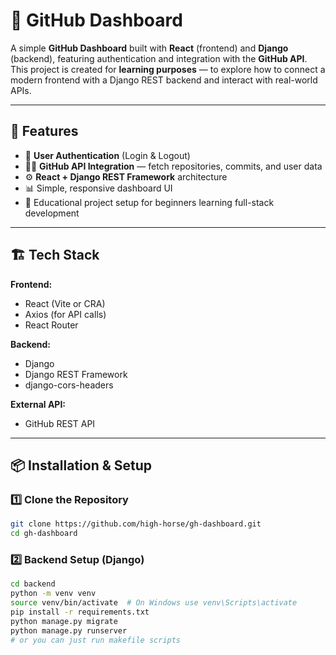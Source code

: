 # 🧭 GitHub Dashboard

A simple **GitHub Dashboard** built with **React** (frontend) and **Django** (backend), featuring authentication and integration with the **GitHub API**.  
This project is created for **learning purposes** — to explore how to connect a modern frontend with a Django REST backend and interact with real-world APIs.

---

## 🚀 Features

- 🔐 **User Authentication** (Login & Logout)  
- 🧑‍💻 **GitHub API Integration** — fetch repositories, commits, and user data  
- ⚙️ **React + Django REST Framework** architecture  
- 📊 Simple, responsive dashboard UI  
- 🧠 Educational project setup for beginners learning full-stack development

---

## 🏗️ Tech Stack

**Frontend:**
- React (Vite or CRA)
- Axios (for API calls)
- React Router

**Backend:**
- Django
- Django REST Framework
- django-cors-headers

**External API:**
- GitHub REST API

---

## 📦 Installation & Setup

### 1️⃣ Clone the Repository
```bash
git clone https://github.com/high-horse/gh-dashboard.git
cd gh-dashboard
```

### 2️⃣ Backend Setup (Django)
```bash
cd backend
python -m venv venv
source venv/bin/activate  # On Windows use venv\Scripts\activate
pip install -r requirements.txt
python manage.py migrate
python manage.py runserver
# or you can just run makefile scripts 
```

